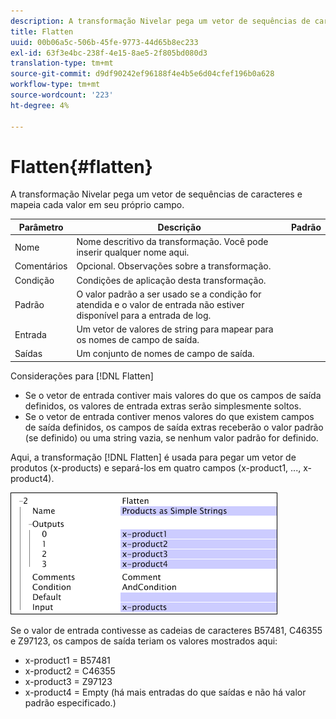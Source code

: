 ```yaml
---
description: A transformação Nivelar pega um vetor de sequências de caracteres e mapeia cada valor em seu próprio campo.
title: Flatten
uuid: 00b06a5c-506b-45fe-9773-44d65b8ec233
exl-id: 63f3e4bc-238f-4e15-8ae5-2f805bd080d3
translation-type: tm+mt
source-git-commit: d9df90242ef96188f4e4b5e6d04cfef196b0a628
workflow-type: tm+mt
source-wordcount: '223'
ht-degree: 4%

---
```


# Flatten{#flatten}

A transformação Nivelar pega um vetor de sequências de caracteres e mapeia cada valor em seu próprio campo.

| Parâmetro | Descrição | Padrão |
|---|---|---|
| Nome | Nome descritivo da transformação. Você pode inserir qualquer nome aqui. |  |
| Comentários | Opcional. Observações sobre a transformação. |  |
| Condição | Condições de aplicação desta transformação. |  |
| Padrão | O valor padrão a ser usado se a condição for atendida e o valor de entrada não estiver disponível para a entrada de log. |  |
| Entrada | Um vetor de valores de string para mapear para os nomes de campo de saída. |  |
| Saídas | Um conjunto de nomes de campo de saída. |  |

Considerações para [!DNL Flatten]

* Se o vetor de entrada contiver mais valores do que os campos de saída definidos, os valores de entrada extras serão simplesmente soltos.
* Se o vetor de entrada contiver menos valores do que existem campos de saída definidos, os campos de saída extras receberão o valor padrão (se definido) ou uma string vazia, se nenhum valor padrão for definido.

Aqui, a transformação [!DNL Flatten] é usada para pegar um vetor de produtos (x-products) e separá-los em quatro campos (x-product1, ..., x-product4).

![](assets/cfg_TransformationType_Flatten.png)

Se o valor de entrada contivesse as cadeias de caracteres B57481, C46355 e Z97123, os campos de saída teriam os valores mostrados aqui:

* x-product1 = B57481
* x-product2 = C46355
* x-product3 = Z97123
* x-product4 = Empty (há mais entradas do que saídas e não há valor padrão especificado.)

